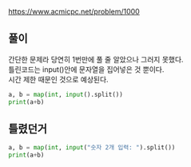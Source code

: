 https://www.acmicpc.net/problem/1000

풀이
-------------
간단한 문제라 당연히 1번만에 풀 줄 알았으나 그러지 못했다.<br>
틀린코드는 input()안에 문자열을 집어넣은 것 뿐이다.<br>
시간 제한 때문인 것으로 예상된다.

```python
a, b = map(int, input().split())
print(a+b)
```

틀렸던거
-------------

```python
a, b = map(int, input("숫자 2개 입력: ").split())
print(a+b)
```